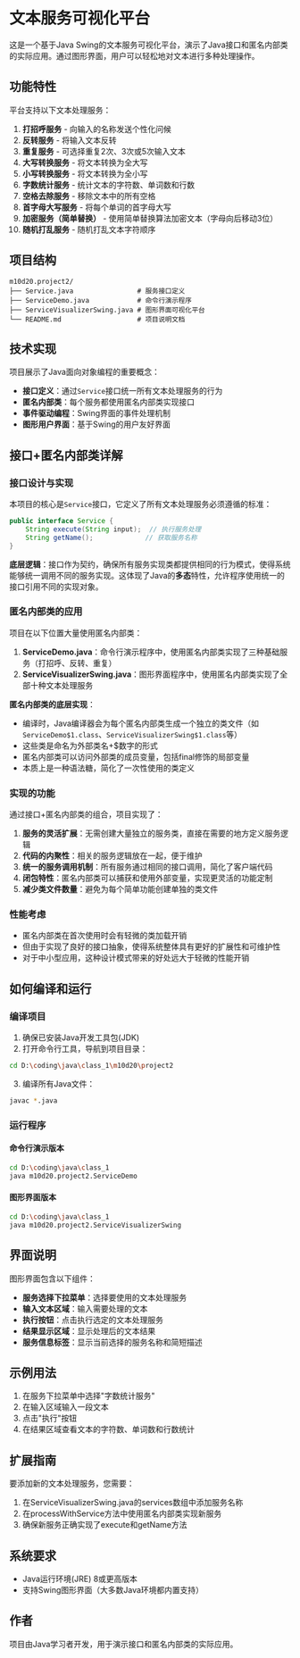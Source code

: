# 文本服务可视化平台

这是一个基于Java Swing的文本服务可视化平台，演示了Java接口和匿名内部类的实际应用。通过图形界面，用户可以轻松地对文本进行多种处理操作。

## 功能特性

平台支持以下文本处理服务：

1. **打招呼服务** - 向输入的名称发送个性化问候
2. **反转服务** - 将输入文本反转
3. **重复服务** - 可选择重复2次、3次或5次输入文本
4. **大写转换服务** - 将文本转换为全大写
5. **小写转换服务** - 将文本转换为全小写
6. **字数统计服务** - 统计文本的字符数、单词数和行数
7. **空格去除服务** - 移除文本中的所有空格
8. **首字母大写服务** - 将每个单词的首字母大写
9. **加密服务（简单替换）** - 使用简单替换算法加密文本（字母向后移动3位）
10. **随机打乱服务** - 随机打乱文本字符顺序

## 项目结构

```
m10d20.project2/
├── Service.java                # 服务接口定义
├── ServiceDemo.java            # 命令行演示程序
├── ServiceVisualizerSwing.java # 图形界面可视化平台
└── README.md                   # 项目说明文档
```

## 技术实现

项目展示了Java面向对象编程的重要概念：

- **接口定义**：通过`Service`接口统一所有文本处理服务的行为
- **匿名内部类**：每个服务都使用匿名内部类实现接口
- **事件驱动编程**：Swing界面的事件处理机制
- **图形用户界面**：基于Swing的用户友好界面

## 接口+匿名内部类详解

### 接口设计与实现

本项目的核心是`Service`接口，它定义了所有文本处理服务必须遵循的标准：

```java
public interface Service {
    String execute(String input);  // 执行服务处理
    String getName();             // 获取服务名称
}
```

**底层逻辑**：接口作为契约，确保所有服务实现类都提供相同的行为模式，使得系统能够统一调用不同的服务实现。这体现了Java的**多态**特性，允许程序使用统一的接口引用不同的实现对象。

### 匿名内部类的应用

项目在以下位置大量使用匿名内部类：

1. **ServiceDemo.java**：命令行演示程序中，使用匿名内部类实现了三种基础服务（打招呼、反转、重复）
2. **ServiceVisualizerSwing.java**：图形界面程序中，使用匿名内部类实现了全部十种文本处理服务

**匿名内部类的底层实现**：
- 编译时，Java编译器会为每个匿名内部类生成一个独立的类文件（如`ServiceDemo$1.class`、`ServiceVisualizerSwing$1.class`等）
- 这些类是命名为外部类名+$数字的形式
- 匿名内部类可以访问外部类的成员变量，包括final修饰的局部变量
- 本质上是一种语法糖，简化了一次性使用的类定义

### 实现的功能

通过接口+匿名内部类的组合，项目实现了：

1. **服务的灵活扩展**：无需创建大量独立的服务类，直接在需要的地方定义服务逻辑
2. **代码的内聚性**：相关的服务逻辑放在一起，便于维护
3. **统一的服务调用机制**：所有服务通过相同的接口调用，简化了客户端代码
4. **闭包特性**：匿名内部类可以捕获和使用外部变量，实现更灵活的功能定制
5. **减少类文件数量**：避免为每个简单功能创建单独的类文件

### 性能考虑

- 匿名内部类在首次使用时会有轻微的类加载开销
- 但由于实现了良好的接口抽象，使得系统整体具有更好的扩展性和可维护性
- 对于中小型应用，这种设计模式带来的好处远大于轻微的性能开销

## 如何编译和运行

### 编译项目

1. 确保已安装Java开发工具包(JDK)
2. 打开命令行工具，导航到项目目录：

```bash
cd D:\coding\java\class_1\m10d20\project2
```

3. 编译所有Java文件：

```bash
javac *.java
```

### 运行程序

#### 命令行演示版本

```bash
cd D:\coding\java\class_1
java m10d20.project2.ServiceDemo
```

#### 图形界面版本

```bash
cd D:\coding\java\class_1
java m10d20.project2.ServiceVisualizerSwing
```

## 界面说明

图形界面包含以下组件：

- **服务选择下拉菜单**：选择要使用的文本处理服务
- **输入文本区域**：输入需要处理的文本
- **执行按钮**：点击执行选定的文本处理服务
- **结果显示区域**：显示处理后的文本结果
- **服务信息标签**：显示当前选择的服务名称和简短描述

## 示例用法

1. 在服务下拉菜单中选择"字数统计服务"
2. 在输入区域输入一段文本
3. 点击"执行"按钮
4. 在结果区域查看文本的字符数、单词数和行数统计

## 扩展指南

要添加新的文本处理服务，您需要：

1. 在ServiceVisualizerSwing.java的services数组中添加服务名称
2. 在processWithService方法中使用匿名内部类实现新服务
3. 确保新服务正确实现了execute和getName方法

## 系统要求

- Java运行环境(JRE) 8或更高版本
- 支持Swing图形界面（大多数Java环境都内置支持）

## 作者

项目由Java学习者开发，用于演示接口和匿名内部类的实际应用。
